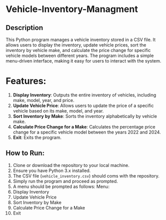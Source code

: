 # Vehicle-Inventory-Managment
## Description
This Python program manages a vehicle inventory stored in a CSV file. It allows users to display the inventory, update vehicle prices, sort the inventory by vehicle make, and calculate the price change for specific vehicle models between different years. The program includes a simple menu-driven interface, making it easy for users to interact with the system.

# Features:
1. **Display Inventory**: Outputs the entire inventory of vehicles, including make, model, year, and price.
2. **Update Vehicle Price**: Allows users to update the price of a specific vehicle based on its make, model, and year.
3. **Sort Inventory by Make**: Sorts the inventory alphabetically by vehicle make.
4. **Calculate Price Change for a Make**: Calculates the percentage price change for a specific vehicle model between the years 2022 and 2024.
5. **Exit**: Exits the program.

## How to Run:
1. Clone or download the repository to your local machine.
2. Ensure you have Python 3.x installed.
3. The CSV file (`vehicle_inventory.csv`) should coms with the repository. 
4. Simply run the program and proceed as prompted.
5. A menu should be prompted as follows:
       Menu:
  1. Display Inventory
  2. Update Vehicle Price
  3. Sort Inventory by Make
  4. Calculate Price Change for a Make
  5. Exit
